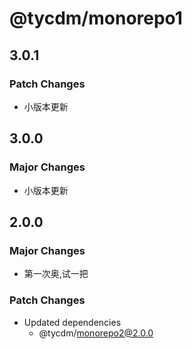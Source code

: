 # @tycdm/monorepo1

## 3.0.1

### Patch Changes

- 小版本更新

## 3.0.0

### Major Changes

- 小版本更新

## 2.0.0

### Major Changes

- 第一次奥,试一把

### Patch Changes

- Updated dependencies
  - @tycdm/monorepo2@2.0.0
